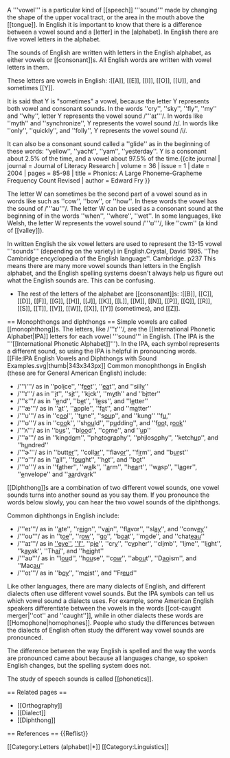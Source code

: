 A '''vowel''' is a particular kind of [[speech]] '''sound''' made by changing the shape of the upper vocal tract, or the area in the mouth above the [[tongue]]. In English it is important to know that there is a difference between a vowel sound and a [letter] in the [alphabet]. In English there are five vowel letters in the alphabet.

The sounds of English are written with letters in the English alphabet, as either vowels or [[consonant]]s. All English words are written with vowel letters in them.

These letters are vowels in English:
:[[A]], [[E]], [[I]], [[O]], [[U]], and sometimes [[Y]].

It is said that Y is "sometimes" a vowel, because the letter Y represents both vowel and consonant sounds. In the words ''cry'', ''sky'', ''fly'', ''my'' and ''why'', letter Y represents the vowel sound /'''aɪ'''/. In words like ''myth'' and ''synchronize'', Y represents the vowel sound /ɪ/. In words like ''only'', ''quickly'', and ''folly'', Y represents the vowel sound /i/.

It can also be a consonant sound called a ''glide'' as in the beginning of these words: ''yellow'', ''yacht'', ''yam'', ''yesterday''. Y is a consonant about 2.5% of the time, and a vowel about 97.5% of the time.<ref>{{cite journal | journal = Journal of Literacy Research | volume = 36 | issue = 1 | date = 2004 | pages = 85-98 | title = Phonics: A Large Phoneme-Grapheme Frequency Count Revised | author = Edward Fry }}</ref>

The letter W can sometimes be the second part of a vowel sound as in words like such as ''cow'', ''bow'', or ''how''. In these words the vowel has the sound of /'''aʊ'''/. The letter W can be used as a consonant sound at the beginning of in the words ''when'', ''where'', ''wet''. In some languages, like Welsh, the letter W represents the vowel sound /'''ʊ'''/, like ''cwm'' (a kind of [[valley]]).

In written English the six vowel letters are used to represent the 13-15 vowel '''sounds''' (depending on the variety) in English.<ref>Crystal, David 1995. ''The Cambridge encyclopedia of the English language''. Cambridge. p237</ref> This means there are many more vowel sounds than letters in the English alphabet, and the English spelling systems doesn't always help us figure out what the English sounds are. This can be confusing.
* The rest of the letters of the alphabet are [[consonant]]s:
:[[B]], [[C]], [[D]], [[F]], [[G]], [[H]], [[J]], [[K]], [[L]], [[M]], [[N]], [[P]], [[Q]], [[R]], [[S]], [[T]], [[V]], [[W]], [[X]], [[Y]] (sometimes), and [[Z]].

== Monophthongs and diphthongs ==
Simple vowels are called [[monophthong]]s. The letters, like /'''ɪ'''/, are the [[International Phonetic Alphabet|IPA]] letters for each vowel '''sound''' in English. (The IPA is the '''[[International Phonetic Alphabet]]'''). In the IPA, each symbol represents a different sound, so using the IPA is helpful in pronouncing words.
[[File:IPA English Vowels and Diphthongs with Sound Examples.svg|thumb|343x343px]]
Common monophthongs in English (these are for General American English) include:
* /'''i'''/ as in ''pol<u>i</u>ce'', ''f<u>ee</u>t'', ''<u>ea</u>t'', and ''sill<u>y</u>''
* /'''ɪ'''/ as in ''<u>i</u>t'', ''s<u>i</u>t'', ''k<u>i</u>ck'', ''m<u>y</u>th'' and ''b<u>i</u>tter''
* /'''ɛ'''/ as in ''<u>e</u>nd'', ''b<u>e</u>t'', ''l<u>e</u>ss'', and ''l<u>e</u>tter''
* /'''æ'''/ as in ''<u>a</u>t'', ''<u>a</u>pple'', ''f<u>a</u>t'', and ''m<u>a</u>tter''
* /'''u'''/ as in ''c<u>oo</u>l'', ''t<u>u</u>ne'', ''s<u>ou</u>p'', and ''kung'' ''f<u>u,</u>'' 
* /'''ʊ'''/ as in ''c<u>oo</u>k'', ''sh<u>ou</u>ld'', ''p<u>u</u>dding'', and ''f<u>oo</u>t, r<u>ook</u>''
* /'''ʌ'''/ as in ''b<u>u</u>s'', ''bl<u>oo</u>d'', ''c<u>o</u>me'', and ''<u>u</u>p''
* /'''ə'''/ as in ''kingd<u>o</u>m'', ''ph<u>o</u>togr<u>a</u>phy'', ''ph<u>i</u>los<u>o</u>phy'', ''ketch<u>u</u>p'', and ''h<u>u</u>ndred''
* /'''ɚ'''/ as in ''butt<u>er</u>'', ''coll<u>ar</u>'', ''flav<u>or</u>'', ''f<u>ir</u>m'', and ''b<u>ur</u>st''
* /'''ɔ'''/ as in ''<u>a</u>ll'', ''f<u>ou</u>ght'', ''h<u>o</u>t'', and ''b<u>o</u>t''
* /'''ɑ'''/ as in ''f<u>a</u>ther'', ''w<u>a</u>lk'', ''<u>a</u>rm'', ''h<u>ea</u>rt'', ''w<u>a</u>sp'', ''l<u>a</u>ger'', ''<u>e</u>nvelope'' and ''<u>aa</u>rdv<u>a</u>rk''

[[Diphthong]]s are a combination of two different vowel sounds, one vowel sounds turns into another sound as you say them. If you pronounce the words below slowly, you can hear the two vowel sounds of the diphthongs.

Common diphthongs in English include:
* /'''eɪ'''/ as in ''<u>a</u>te'', ''r<u>ei</u>gn'', ''v<u>ai</u>n'', ''fl<u>a</u>vor'', ''sl<u>ay</u>'', and ''conv<u>ey</u>''
* /'''oʊ'''/ as in ''t<u>oe</u>'', ''r<u>ow</u>'', ''g<u>o</u>'', ''b<u>oa</u>t'', ''m<u>o</u>de'', and ''chat<u>eau</u>''
* /'''aɪ'''/ as in <u>''eye''</u>, <u>''I''</u>, ''p<u>ie</u>'', ''cr<u>y</u>'', ''c<u>y</u>pher'', ''cl<u>i</u>mb'', ''l<u>i</u>me'', ''l<u>i</u>ght'', ''k<u>ay</u>ak'', ''Th<u>ai</u>'', and ''h<u>ei</u>ght''
* /'''aʊ'''/ as in ''l<u>ou</u>d'', ''h<u>ou</u>se'', ''c<u>ow</u>'', ''ab<u>ou</u>t'', ''D<u>ao</u>ism'', and ''Mac<u>au</u>''
* /'''oɪ'''/ as in ''b<u>oy</u>'', ''m<u>oi</u>st'', and ''Fr<u>eu</u>d''

Like other languages, there are many dialects of English, and different dialects often use different vowel sounds. But the IPA symbols can tell us which vowel sound a dialects uses. For example, some American English speakers differentiate between the vowels in the words [[cot-caught merger|''cot'' and ''caught'']], while in other dialects these words are [[Homophone|homophones]]. People who study the differences between the dialects of English often study the different way vowel sounds are pronounced.

The difference between the way English is spelled and the way the words are pronounced came about because all languages change, so spoken English changes, but the spelling system does not.

The study of speech sounds is called [[phonetics]].

== Related pages ==
* [[Orthography]]
* [[Dialect]]
* [[Diphthong]]

== References ==
{{Reflist}}

[[Category:Letters (alphabet)|*]]
[[Category:Linguistics]]
